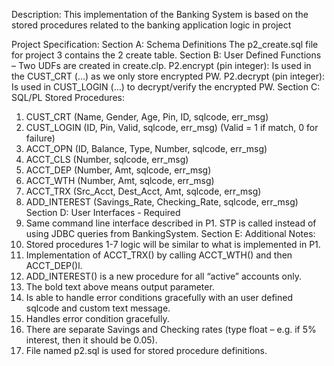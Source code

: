 Description:
This implementation of the Banking System is based on the stored procedures related to the banking application logic in project

Project Specification:
Section A: Schema Definitions
The p2_create.sql file for project 3 contains the 2 create table.
Section B: User Defined Functions – Two UDFs are created in create.clp.
P2.encrypt (pin integer): Is used in the CUST_CRT (…) as we only store encrypted PW.
P2.decrypt (pin integer): Is used in CUST_LOGIN (…) to decrypt/verify the encrypted PW.
Section C: SQL/PL Stored Procedures:
1. CUST_CRT (Name, Gender, Age, Pin, ID, sqlcode, err_msg)
2. CUST_LOGIN (ID, Pin, Valid, sqlcode, err_msg) (Valid = 1 if match, 0 for failure)
3. ACCT_OPN (ID, Balance, Type, Number, sqlcode, err_msg)
4. ACCT_CLS (Number, sqlcode, err_msg)
5. ACCT_DEP (Number, Amt, sqlcode, err_msg)
6. ACCT_WTH (Number, Amt, sqlcode, err_msg)
7. ACCT_TRX (Src_Acct, Dest_Acct, Amt, sqlcode, err_msg)
8. ADD_INTEREST (Savings_Rate, Checking_Rate, sqlcode, err_msg)
Section D: User Interfaces - Required
1. Same command line interface described in P1. STP is called instead
of using JDBC queries from BankingSystem.
Section E: Additional Notes:
1. Stored procedures 1-7 logic will be similar to what is implemented in P1.
2. Implementation of ACCT_TRX() by calling ACCT_WTH() and then ACCT_DEP()l.
3. ADD_INTEREST() is a new procedure for all “active” accounts only.
4. The bold text above means output parameter.
5. Is able to handle error conditions gracefully with an user defined sqlcode and custom text
message.
6. Handles error condition gracefully.
7. There are separate Savings and Checking rates (type float – e.g. if 5% interest, then it should be
0.05).
8. File named p2.sql is used for stored procedure definitions.